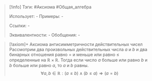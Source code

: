 > [!info]
> Тэги: #Аксиома #Общая_алгебра  
> 
> Использует: *-*
> Примеры: *-*
> 
> Ссылки: *-*
> 
> Эквивалентности: *-*
> Обобщения: *-*

> [!axiom]+ Аксиомa антисимметричности действительных чисел
> Рассмотрим два произвольных действительных числа $a$ и $b$ и два бинарных отношения равно $=$ и меньше или равно $\leqslant$ определенные на $\mathbb{R \times R}$. Тогда если число $a$ больше или равно $b$ и $b$ больше или равно $a$, то $a$ и $b$ равны.   
> $$\forall a, b \in \mathbb R: (a \leqslant b) \land (b \leqslant a) \Rightarrow (a = b)$$